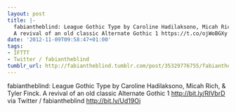 ```yaml
---
layout: post
title: |-
  fabiantheblind: League Gothic Type by Caroline Hadilaksono, Micah Rich, & Tyler Finck.
  A revival of an old classic Alternate Gothic 1 https://t.co/ojWoBGXy
date: '2012-11-09T09:58:47+01:00'
tags:
- IFTTT
- Twitter / fabiantheblind
tumblr_url: http://fabiantheblind.tumblr.com/post/35329776755/fabiantheblind-league-gothic-type-by-caroline
---
```

fabiantheblind: League Gothic Type by Caroline Hadilaksono, Micah Rich, & Tyler Finck.
A revival of an old classic Alternate Gothic 1 http://bit.ly/RIVbrD
via Twitter / fabiantheblind http://bit.ly/Ud19Oi
